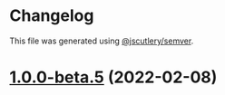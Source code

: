 # Changelog

This file was generated using [@jscutlery/semver](https://github.com/jscutlery/semver).

# [1.0.0-beta.5](https://github.com/sebgroup/green/compare/@sebgroup/green-react-charts@1.0.0-beta.4...@sebgroup/green-react-charts@1.0.0-beta.5) (2022-02-08)
